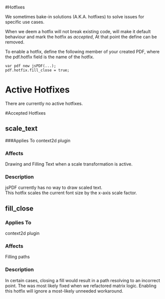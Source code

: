 #Hotfixes

We sometimes bake-in solutions (A.K.A. hotfixes) to solve issues for specific use cases.

When we deem a hotfix will not break existing code,
 will make it default behaviour and mark the hotfix as _accepted_,
 At that point the define can be removed.
 
 To enable a hotfix, define the following member of your created PDF,
where the pdf.hotfix field is the name of the hotfix.

    var pdf new jsPDF(...);
    pdf.hotfix.fill_close = true;
  
# Active Hotfixes
There are currently no active hotfixes.

#Accepted Hotfixes
## scale_text

###Applies To
context2d plugin

### Affects
Drawing and Filling Text when a scale transformation is active.

### Description
jsPDF currently has no way to draw scaled text.  
This hotfix scales the current font size by the x-axis scale factor.
 
## fill_close
### Applies To
context2d plugin

### Affects
Filling paths 

### Description
In certain cases, closing a fill would result in a path resolving to an incorrect point.
The was most likely fixed when we refactored matrix logic.  Enabling this hotfix will ignore a most-likely unneeded workaround.
 
